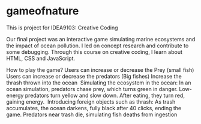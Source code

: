 # gameofnature

This is project for IDEA9103: Creative Coding 

Our final project was an interactive game simulating marine ecosystems and the impact of ocean pollution. I led on concept research and contribute to some debugging. Through this course on creative coding, I learn about HTML, CSS and JavaScript.

How to play the game?
Users can increase or decrease the Prey (small fish)
Users can increase or decrease the predators (Big fishes)
Increase the thrash thrown into the ocean
​
Simulating the ecosystem in the ocean:
In an ocean simulation, predators chase prey, which turns green in danger. Low-energy predators turn yellow and slow down. After eating, they turn red, gaining energy.
​
Introducing foreign objects such as thrash:
As trash accumulates, the ocean darkens, fully black after 40 clicks, ending the game. Predators near trash die, simulating fish deaths from ingestion
